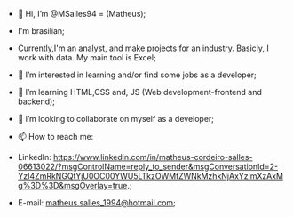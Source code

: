 - 👋 Hi, I’m @MSalles94 = (Matheus);

- I'm brasilian;

- Currently,I'm an analyst, and  make projects for an industry. Basicly, I work with data. My main tool is Excel;

- 👀 I’m interested in learning and/or find some jobs as a developer;

- 🌱 I’m learning HTML,CSS and, JS (Web development-frontend and backend);
- 💞️ I’m looking to collaborate on myself as a developer;
- 📫 How to reach me:
- LinkedIn: https://www.linkedin.com/in/matheus-cordeiro-salles-06613022/?msgControlName=reply_to_sender&msgConversationId=2-YzI4ZmRkNGQtYjU0OC00YWU5LTkzOWMtZWNkMzhkNjAxYzlmXzAxMg%3D%3D&msgOverlay=true.;
- E-mail: matheus.salles_1994@hotmail.com;
